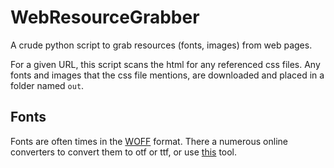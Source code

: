 # WebResourceGrabber

A crude python script to grab resources (fonts, images) from web pages.


For a given URL, this script scans the html for any referenced css files.
Any fonts and images that the css file mentions, are downloaded and placed in a folder named `out`.

## Fonts

Fonts are often times in the [WOFF](https://en.wikipedia.org/wiki/Web_Open_Font_Format) format.
There a numerous online converters to convert them to otf or ttf, or use [this](https://github.com/hanikesn/woff2otf) tool.